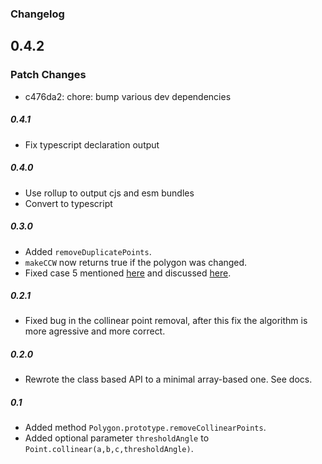 ### Changelog

## 0.4.2

### Patch Changes

- c476da2: chore: bump various dev dependencies

##### 0.4.1

- Fix typescript declaration output

##### 0.4.0

- Use rollup to output cjs and esm bundles
- Convert to typescript

##### 0.3.0

- Added `removeDuplicatePoints`.
- `makeCCW` now returns true if the polygon was changed.
- Fixed case 5 mentioned [here](https://mpen.ca/406/bayazit) and discussed [here](https://github.com/schteppe/poly-decomp.js/issues/8).

##### 0.2.1

- Fixed bug in the collinear point removal, after this fix the algorithm is more agressive and more correct.

##### 0.2.0

- Rewrote the class based API to a minimal array-based one. See docs.

##### 0.1

- Added method `Polygon.prototype.removeCollinearPoints`.
- Added optional parameter `thresholdAngle` to `Point.collinear(a,b,c,thresholdAngle)`.
